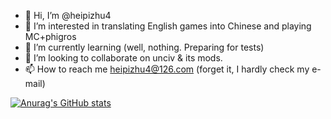 - 👋 Hi, I’m @heipizhu4
- 👀 I’m interested in translating English games into Chinese and playing MC+phigros
- 🌱 I’m currently learning (well, nothing. Preparing for tests)
- 💞️ I’m looking to collaborate on unciv & its mods.
- 📫 How to reach me heipizhu4@126.com (forget it, I hardly check my e-mail)

[![Anurag's GitHub stats](https://github-readme-stats.vercel.app/api?username=heipizhu4)](https://github.com/anuraghazra/github-readme-stats)
